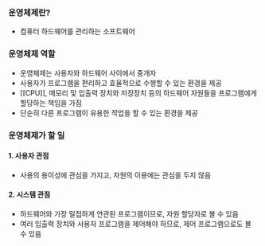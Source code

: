 ### 운영체제란?
- 컴퓨터 하드웨어를 관리하는 소프트웨어
### 운영체제 역할
- 운영체제는 사용자와 하드웨어 사이에서 중개자
- 사용자가 프로그램을 편리하고 효율적으로 수행할 수 있는 환경을 제공
- [[CPU]], 메모리 및 입출력 장치와 저장장치 등의 하드웨어 자원들을 프로그램에게 할당하는 책임을 가짐
- 단순히 다른 프로그램이 유용한 작업을 할 수 있는 환경을 제공
### 운영체제가 할 일
#### 1. 사용자 관점
- 사용의 용이성에 관심을 가지고, 자원의 이용에는 관심을 두지 않음
#### 2. 시스템 관점
- 하드웨어와 가장 밀접하게 연관된 프로그램이므로, 자원 할당자로 볼 수 있음
- 여러 입출력 장치와 사용자 프로그램을 제어해야 하므로, 제어 프로그램으로도 볼 수 있음